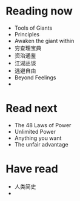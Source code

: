 # Reading now
- Tools of Giants
- Principles
- Awaken the giant within
- 穷查理宝典
- 资治通鉴
- 江湖丛谈
- 逃避自由
- Beyond Feelings
- 


# Read next
- The 48 Laws of Power
- Unlimited Power
- Anything you want
- The unfair advantage



# Have read
- 人类简史
- 